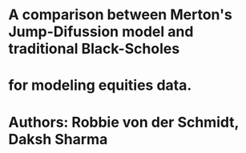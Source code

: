 # A comparison between Merton's Jump-Difussion model and traditional Black-Scholes
# for modeling equities data.

# Authors: Robbie von der Schmidt, Daksh Sharma